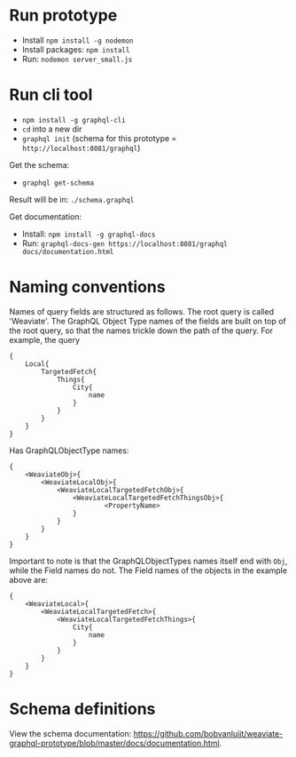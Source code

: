 # Run prototype

- Install `npm install -g nodemon`
- Install packages: `npm install`
- Run: `nodemon server_small.js`

# Run cli tool

- `npm install -g graphql-cli`
- `cd` into a new dir
- `graphql init` (schema for this prototype = `http://localhost:8081/graphql`)

Get the schema:
- `graphql get-schema`

Result will be in: `./schema.graphql`

Get documentation:
- Install: `npm install -g graphql-docs`
- Run: `graphql-docs-gen https://localhost:8081/graphql docs/documentation.html`

# Naming conventions

Names of query fields are structured as follows. 
The root query is called 'Weaviate'. The GraphQL Object Type names of the fields are built on top of the root query, so that the names trickle down the path of the query.
For example, the query 

```
{
  	Local{
    	TargetedFetch{
			Things{
				City{
					name
				}
			}
		}
  	}
}
```

Has GraphQLObjectType names:

```
{
	<WeaviateObj>{
		<WeaviateLocalObj>{
			<WeaviateLocalTargetedFetchObj>{
				<WeaviateLocalTargetedFetchThingsObj>{
						<PropertyName>
				}
			}
		}
	}
}
```

Important to note is that the GraphQLObjectTypes names itself end with `Obj`, while the Field names do not. The Field names of the objects in the example above are:

```
{
	<WeaviateLocal>{
		<WeaviateLocalTargetedFetch>{
			<WeaviateLocalTargetedFetchThings>{
				City{
					name
				}
			}
		}
	}
}
```

# Schema definitions

View the schema documentation: https://github.com/bobvanluijt/weaviate-graphql-prototype/blob/master/docs/documentation.html.
